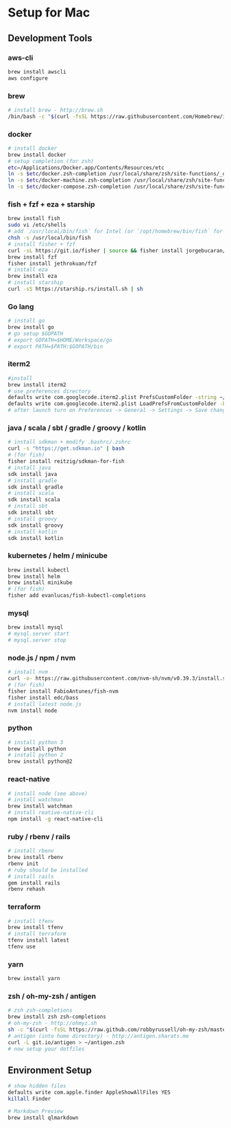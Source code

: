 # Setup for Mac

## Development Tools

### aws-cli
```bash
brew install awscli
aws configure
```

### brew
```bash
# install brew - http://brew.sh
/bin/bash -c "$(curl -fsSL https://raw.githubusercontent.com/Homebrew/install/HEAD/install.sh)"
```

### docker
```bash
# install docker
brew install docker
# setup completion (for zsh)
etc=/Applications/Docker.app/Contents/Resources/etc
ln -s $etc/docker.zsh-completion /usr/local/share/zsh/site-functions/_docker
ln -s $etc/docker-machine.zsh-completion /usr/local/share/zsh/site-functions/_docker-machine
ln -s $etc/docker-compose.zsh-completion /usr/local/share/zsh/site-functions/_docker-compose
```

### fish + fzf + eza + starship
```bash
brew install fish
sudo vi /etc/shells
# add `/usr/local/bin/fish` for Intel (or `/opt/homebrew/bin/fish` for ARM)
chsh -s /usr/local/bin/fish
# install fisher + fzf
curl -sL https://git.io/fisher | source && fisher install jorgebucaran/fisher
brew install fzf
fisher install jethrokuan/fzf
# install eza
brew install eza
# install starship
curl -sS https://starship.rs/install.sh | sh
```

### Go lang
```bash
# install go
brew install go
# go setup $GOPATH
# export GOPATH=$HOME/Workspace/go
# export PATH=$PATH:$GOPATH/bin
```

### iterm2
```bash
#install
brew install iterm2
# use preferences directory
defaults write com.googlecode.iterm2.plist PrefsCustomFolder -string ~/.iterm2
defaults write com.googlecode.iterm2.plist LoadPrefsFromCustomFolder -bool true
# after launch turn on Preferences -> General -> Settings -> Save changes When Quitting.
```

### java / scala / sbt / gradle / groovy / kotlin
```bash
# install sdkman + modify .bashrc/.zshrc
curl -s "https://get.sdkman.io" | bash
# (for fish)
fisher install reitzig/sdkman-for-fish
# install java
sdk install java
# install gradle
sdk install gradle
# install scala
sdk install scala
# install sbt
sdk install sbt
# install groovy
sdk install groovy
# install kotlin
sdk install kotlin
```

### kubernetes / helm / minicube
```bash
brew install kubectl
brew install helm
brew install minikube
# (for fish)
fisher add evanlucas/fish-kubectl-completions
```

### mysql
```bash
brew install mysql
# mysql.server start
# mysql.server stop
```

### node.js / npm / nvm
```bash
# install nvm
curl -o- https://raw.githubusercontent.com/nvm-sh/nvm/v0.39.3/install.sh | bash
# (for fish)
fisher install FabioAntunes/fish-nvm
fisher install edc/bass
# install latest node.js
nvm install node
```

### python
```bash
# install python 3
brew install python
# install python 2
brew install python@2
```

### react-native
```bash
# install node (see above)
# install watchman
brew install watchman
# install reative-native-cli
npm install -g react-native-cli
```

### ruby / rbenv / rails
```bash
# install rbenv
brew install rbenv
rbenv init
# ruby should be installed
# install rails
gem install rails
rbenv rehash
```

### terraform
```bash
# install tfenv
brew install tfenv
# install terraform
tfenv install latest
tfenv use
```

### yarn
```bash
brew install yarn
```

### zsh / oh-my-zsh / antigen
```bash
# zsh zsh-completions
brew install zsh zsh-completions
# oh-my-zsh - http://ohmyz.sh
sh -c "$(curl -fsSL https://raw.github.com/robbyrussell/oh-my-zsh/master/tools/install.sh)"
# antigen (into home directory) - http://antigen.sharats.me
curl -L git.io/antigen > ~/antigen.zsh
# now setup your dotfiles
```

## Environment Setup
```bash
# show hidden files
defaults write com.apple.finder AppleShowAllFiles YES
killall Finder

# Markdown Preview
brew install qlmarkdown
```
